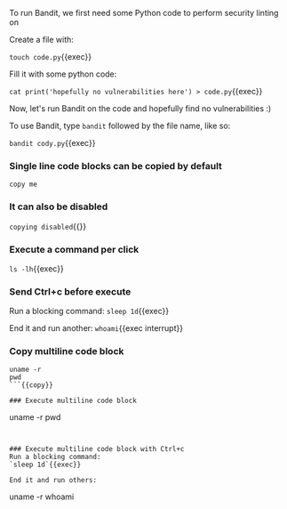 To run Bandit, we first need some Python code to perform security linting on

Create a file with:

`touch code.py`{{exec}}

Fill it with some python code:

`cat print('hopefully no vulnerabilities here') > code.py`{{exec}}

Now, let's run Bandit on the code and hopefully find no vulnerabilities :)

To use Bandit, type `bandit` followed by the file name, like so:

`bandit cody.py`{{exec}}

<!-- Example with warning -->
### Single line code blocks can be copied by default
`copy me`

### It can also be disabled
`copying disabled`{{}}

### Execute a command per click
`ls -lh`{{exec}}

### Send Ctrl+c before execute
Run a blocking command:
`sleep 1d`{{exec}}

End it and run another:
`whoami`{{exec interrupt}}

### Copy multiline code block
```
uname -r
pwd
```{{copy}}

### Execute multiline code block

```
uname -r
pwd
```{{exec}}


### Execute multiline code block with Ctrl+c
Run a blocking command:
`sleep 1d`{{exec}}

End it and run others:
```
uname -r
whoami
```{{exec interrupt}}
